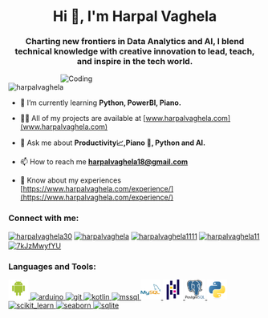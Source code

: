 <h1 align="center">Hi 👋, I'm Harpal Vaghela</h1>
<h3 align="center">Charting new frontiers in Data Analytics and AI, I blend technical knowledge with creative innovation to lead, teach, and inspire in the tech world.</h3>
<img align="right" alt="Coding" width="400" src="[https://dribbble.com/shots/3848914-Programmer-Thomas](https://cdn.dribbble.com/users/1162077/screenshots/3848914/programmer.gif)">


<p align="left"> <img src="https://komarev.com/ghpvc/?username=harpalvaghela&label=Profile%20views&color=0e75b6&style=flat" alt="harpalvaghela" /> </p>

- 🌱 I’m currently learning **Python, PowerBI, Piano.**

- 👨‍💻 All of my projects are available at [www.harpalvaghela.com](www.harpalvaghela.com)

- 💬 Ask me about **Productivity📈,Piano 🎹, Python and AI.**

- 📫 How to reach me **harpalvaghela18@gmail.com**

- 📄 Know about my experiences [https://www.harpalvaghela.com/experience/](https://www.harpalvaghela.com/experience/)

<h3 align="left">Connect with me:</h3>
<p align="left">
<a href="https://twitter.com/harpalvaghela30" target="blank"><img align="center" src="https://raw.githubusercontent.com/rahuldkjain/github-profile-readme-generator/master/src/images/icons/Social/twitter.svg" alt="harpalvaghela30" height="30" width="40" /></a>
<a href="https://linkedin.com/in/harpalvaghela" target="blank"><img align="center" src="https://raw.githubusercontent.com/rahuldkjain/github-profile-readme-generator/master/src/images/icons/Social/linked-in-alt.svg" alt="harpalvaghela" height="30" width="40" /></a>
<a href="https://fb.com/harpalvaghela1111" target="blank"><img align="center" src="https://raw.githubusercontent.com/rahuldkjain/github-profile-readme-generator/master/src/images/icons/Social/facebook.svg" alt="harpalvaghela1111" height="30" width="40" /></a>
<a href="https://instagram.com/harpalvaghela11" target="blank"><img align="center" src="https://raw.githubusercontent.com/rahuldkjain/github-profile-readme-generator/master/src/images/icons/Social/instagram.svg" alt="harpalvaghela11" height="30" width="40" /></a>
<a href="https://discord.gg/7kJzMwyfYU" target="blank"><img align="center" src="https://raw.githubusercontent.com/rahuldkjain/github-profile-readme-generator/master/src/images/icons/Social/discord.svg" alt="7kJzMwyfYU" height="30" width="40" /></a>
</p>

<h3 align="left">Languages and Tools:</h3>
<p align="left"> <a href="https://developer.android.com" target="_blank" rel="noreferrer"> <img src="https://raw.githubusercontent.com/devicons/devicon/master/icons/android/android-original-wordmark.svg" alt="android" width="40" height="40"/> </a> <a href="https://www.arduino.cc/" target="_blank" rel="noreferrer"> <img src="https://cdn.worldvectorlogo.com/logos/arduino-1.svg" alt="arduino" width="40" height="40"/> </a> <a href="https://git-scm.com/" target="_blank" rel="noreferrer"> <img src="https://www.vectorlogo.zone/logos/git-scm/git-scm-icon.svg" alt="git" width="40" height="40"/> </a> <a href="https://kotlinlang.org" target="_blank" rel="noreferrer"> <img src="https://www.vectorlogo.zone/logos/kotlinlang/kotlinlang-icon.svg" alt="kotlin" width="40" height="40"/> </a> <a href="https://www.microsoft.com/en-us/sql-server" target="_blank" rel="noreferrer"> <img src="https://www.svgrepo.com/show/303229/microsoft-sql-server-logo.svg" alt="mssql" width="40" height="40"/> </a> <a href="https://www.mysql.com/" target="_blank" rel="noreferrer"> <img src="https://raw.githubusercontent.com/devicons/devicon/master/icons/mysql/mysql-original-wordmark.svg" alt="mysql" width="40" height="40"/> </a> <a href="https://pandas.pydata.org/" target="_blank" rel="noreferrer"> <img src="https://raw.githubusercontent.com/devicons/devicon/2ae2a900d2f041da66e950e4d48052658d850630/icons/pandas/pandas-original.svg" alt="pandas" width="40" height="40"/> </a> <a href="https://www.postgresql.org" target="_blank" rel="noreferrer"> <img src="https://raw.githubusercontent.com/devicons/devicon/master/icons/postgresql/postgresql-original-wordmark.svg" alt="postgresql" width="40" height="40"/> </a> <a href="https://www.python.org" target="_blank" rel="noreferrer"> <img src="https://raw.githubusercontent.com/devicons/devicon/master/icons/python/python-original.svg" alt="python" width="40" height="40"/> </a> <a href="https://scikit-learn.org/" target="_blank" rel="noreferrer"> <img src="https://upload.wikimedia.org/wikipedia/commons/0/05/Scikit_learn_logo_small.svg" alt="scikit_learn" width="40" height="40"/> </a> <a href="https://seaborn.pydata.org/" target="_blank" rel="noreferrer"> <img src="https://seaborn.pydata.org/_images/logo-mark-lightbg.svg" alt="seaborn" width="40" height="40"/> </a> <a href="https://www.sqlite.org/" target="_blank" rel="noreferrer"> <img src="https://www.vectorlogo.zone/logos/sqlite/sqlite-icon.svg" alt="sqlite" width="40" height="40"/> </a> </p>
